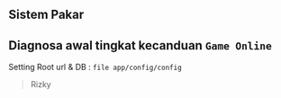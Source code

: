 ## Sistem Pakar

## Diagnosa awal tingkat kecanduan `Game Online`

Setting Root url & DB : `file app/config/config`

> Rizky